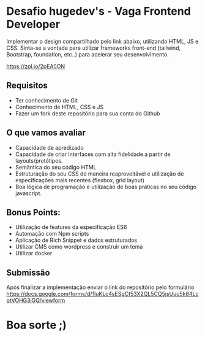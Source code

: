 # Desafio hugedev's - Vaga Frontend Developer
Implementar o design compartilhado pelo link abaixo, utilizando HTML, JS e CSS. 
Sinta-se a vontade para utilizar frameworks front-end (tailwind, Bootstrap, foundation, etc..) para acelerar seu desenvolvimento.

https://zpl.io/2pEA5ON

## Requisitos
- Ter conhecimento de Git
- Conhecimento de HTML, CSS e JS
- Fazer um fork deste repositório para sua conta do Github

## O que vamos avaliar
- Capacidade de apredizado
- Capacidade de criar interfaces com alta fidelidade a partir de layouts/protótipos.
- Semântica do seu código HTML
- Estruturação do seu CSS de maneira reaproveitável e utilização de especificações mais recentes (flexbox, grid layout)
- Boa lógica de programação e utilização de boas práticas no seu código javascript.

## Bonus Points:
- Utilização de features da especificação ES6
- Automação com Npm scripts
- Aplicação de Rich Snippet e dados estruturados
- Utilizar CMS como wordpress e construir um tema
- Utilizar docker

## Submissão
Após finalizar a implementação enviar o link do repositório pelo formulário https://docs.google.com/forms/d/1luKLc4sESgCt53X2QL5CQ5jsUuu5k84LcptVOHG3iGQ/viewform 

# Boa sorte ;)

